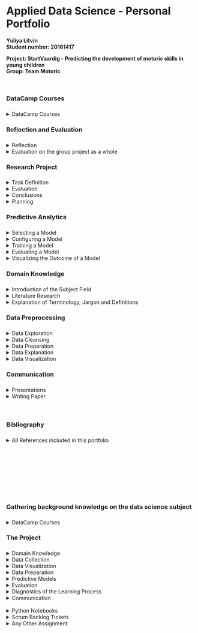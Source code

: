 # Applied Data Science - Personal Portfolio
<div>
<b>Yuliya Litvin 
<br>Student number: 20161417
<br>
<p>Project: StartVaardig - Predicting the development of motoric skills in young children
<br>Group: Team Motoric</b></p>
<br>
</div>
<!-- **************************************************** -->
<!-- CORRECT STRUCTURE -->
<!-- **************************************************** -->
<div><h3>DataCamp Courses<h3></div>
<!-- DATACAMP COURSES-->
<details>
  <summary>DataCamp Courses</summary> 
    <p>Throughout September until the middle of October, I have completed 16 DataCamp courses with success, while learning a lot through participating in those online courses. Especially the sessions, in which you could try coding something yourself after learning about a new topic were fun and helpful to understand the subject better.</p>
    <p>Therefore, in the following, screenshots of all required and successfully completed DataCamp courses are displayed:</p>
    <img src="/DataCamp Completed Courses Screenshots/1_DataCamp_IntroductionTo Python.png">
    <img src="/DataCamp Completed Courses Screenshots/2_DataCamp_IntermediatePython.png">
    <img src="/DataCamp Completed Courses Screenshots/3_DataCamp_PythonDataScienceToolbox(Part1).png">
    <img src="/DataCamp Completed Courses Screenshots/4_DataCamp_PythonDataScienceToolbox(Part2).png">
    <img src="/DataCamp Completed Courses Screenshots/5_DataCamp_StatisticalThinkingInPython(Part1).png">
    <img src="/DataCamp Completed Courses Screenshots/6_DataCamp_SupervisedLearningWithScikit-learn.png">
    <img src="/DataCamp Completed Courses Screenshots/7_DataCamp_IntroductionToDataVisualizationWithMatplotlib.png">
    <img src="/DataCamp Completed Courses Screenshots/8_DataCamp_LinearClassifiersinPython.png">
    <img src="/DataCamp Completed Courses Screenshots/9_DataCamp_ModelValidationInPython.png">
    <img src="/DataCamp Completed Courses Screenshots/10_DataCamp_DataManipulationWithPandas.png">
    <img src="/DataCamp Completed Courses Screenshots/11_DataCamp_CleaningDataInPython.png">
    <img src="/DataCamp Completed Courses Screenshots/12_DataCamp_ExploratoryDataAnalysisInPython.png">
    <img src="/DataCamp Completed Courses Screenshots/13_DataCamp_ManipulatingTimeSeriesDataInPython.png">
    <img src="/DataCamp Completed Courses Screenshots/14_MachineLearningForTimeSeriesDataInPython.png">
    <img src="/DataCamp Completed Courses Screenshots/15_TimeSeriesAnalysisInPython.png">
    <img src="/DataCamp Completed Courses Screenshots/16_JoiningDataWithPandas.png">
</details> 
<!-- REFLECTION AND EVALUATION -->
<div><h3>Reflection and Evaluation<h3></div>
<details>
  <summary>Reflection</summary>
    <ul>
      <details>
        <summary>Reflection on own contribution to the project</summary>
          <p>Throughout this semester, I have worked on the project ‘Motoric’ with my group consisting of Lisa, Pascal, Joost and Joep, while facing a lot of challenges, but also achieving accomplishments together. During the entire duration of the project, I have always actively participated and supported my group in any way it was possible for me. Therefore, I have always been present at meetings set with my group, the teachers and all presentations, and was unfortunately not able to attend just a few meetings, for which I always asked for an update, so that I would always be aware of anything that was going on in the project, at all times, and could participate fully. I also asked questions, when certain matters were unclear to me and reached out for help if I needed it, as well as helped and supported my teammates. I also participated in discussions and contributed with my thoughts on the given problems to aid with finding solutions for those problems together, and always took part in project planning, in which tasks were noted and assigned to each project member or smaller teams. The tasks that were assigned to me, I always tried to complete in the best possible way I could to allow our group to move forward in the project, while having intermediate results with which we could work on further.
          The background knowledge, I brought into the project was some experience with programming in different programming languages, but also especially on the web-development side and knowledge and experience on the UI and UX design. Since I had never worked with the programming language Python before this project, I completed all the required DataCamp courses to get some understanding and experience with Python, so I would be able to engage in the project. In the beginning of the project, I occupied myself with researching the project, such as gaining background knowledge on the topic of motor skills in young children, but also finding various already existing projects that somewhat were similar and related to our project. I also looked for existing datasets that might relate to our topic, however have found only one that was suiting the topic in some ways, although I decided not to indulge into that dataset because we soon received our dataset from our project owner from the project Start(V)aardig. Therefore, I then went through the to us given dataset and later also the following ones, gathered some overview over it and contributed especially to its cleaning part, while also removing outliers and handling NaN values and imputing some missing values. Visualizing the data, while for example comparing two datasets or the included features with each other, in order to get a better understanding of it, was also one of the contributions I made to the project. In addition, I researched predictive models and tried to implement some of them on our data to help with the selection of the best model for our project.
          Furthermore, I presented two internal and one external presentation, and helped preparing or prepared the slides for the presentations, which also included for example designing the design and layout, as well as possible content and its placement, for the learning lab, for which I also created together with one teammate a Kahoot quiz that intended to involve the audience in our learning lab directly. 
          Moreover, I participated in writing the paper and composed parts of it, while proofreading the entire paper and giving feedback to my teammates on their parts of the paper.
          And finally, I also created wireframes for a possible user interface that might be implemented for our prediction model tool.
          Resulting, I contributed in every part of the project. In some parts more and better than in others, but I always tried to put effort into all my contributions, and always be present and supportive for my group to help bringing the project forward and creating a nice atmosphere in the group.
          I have learned a lot of new things during this project and had to overcome challenges as the topics were new to me, where I handled some better than others, but all in all managed the difficulties.
          </p>
      </details>
      <details>
        <summary>Reflection on own learning objectives</summary>
          <p>I learned a lot during this semester and while working on this project. First, I learned a new programming language Python, that I had never worked with before that. At the same time, this was my first encounter with data science, for what reason I had never dealt with this subject previously and had never worked on any similar project before. Only parts such as creating visualizations and graphs were familiar to me through previous courses I had taken. Therefore, I had never prepared datasets, nor worked with predictive models until this project. Thus, I gained a lot of new experiences and knowledge from this project. 
          While working with the datasets, I even gained some more knowledge on Microsoft Excel. But far more importantly, I understood how to work with data and different datasets, how to explore, clean and prepare them properly. Working with predictive models, was a new field for me as well, in which I learned how to configure, train and evaluate some of the predictive models that I have tried. Although I have not understood entirely how the each of the individual models or rather the algorithm they use, works, I understood the differences between the different models and which might be more useful in which situation. 
          Additionally, I practiced presenting in front of a larger group of people in person as well as digitally and practiced preparing the presentation and the slides for the presentation according to time limitations that were given for the presentations. 
          Furthermore, I made another new experience with working on a real project that is really needed in the real world and is not kept inside the university. Therefore, I also experienced how to encounter a real project owner, who needs the product of this project for his own ongoing project, and how to pose questions in a precise way, to help with the further conduction of this project.
          Moreover, I once again experienced working in a larger group of people, with whom steady coordination is needed to keep in check who is working on which task and how we can organize ourselves to work together efficiently. From that, working with Scrum was another new experience for me because I had never worked with Scrum before, but learned how it functions during this project. 
          All in all, I did gain many new and different experiences and knowledge throughout this project in different areas, while in some of them I resulted to be better at than others. But I broadened my horizon in terms of programming, data handling, making predictions with models, as well as in the communicational parts of this project. 
          </p>
      </details>
    </ul>
</details> 
<details>
  <summary>Evaluation on the group project as a whole</summary> 
    <p>The group project as a whole had its ups and downs. As I perceived it, it started very enthusiastically, while research has been done and I, like my teammates, got familiar with the project. Unfortunately, I experienced quite a long wait for the first dataset, which meant that our group project could not move further, but the focus was instead shifted on getting familiar with the new programming language and the subject data science in general. After receiving the first part of the dataset, I could finally try some of my newly acquired knowledge on the data, while also get an understanding of the data and prepare it, so that it could have been used in the predictive models.
    However, the main problem in our group project was that we did not receive all the data at once, but rather were sent it in bits, which we had to merge together several times and go through the data preparation process again and again. This was slowing down the continuation of our group project.
    I tried to contribute at each of those reoccurring moments in the best way I could, so that we would acquire new intermediate results with which we could work further. 
    At other times, it was not exactly clear to me and my teammates which next steps we needed to take in order to get closer to the result we wanted to achieve. However, we discussed these problems together and always found a way out of the situation that we were having.
    Besides, sometimes I did not have the impression that I had the complete understanding about who of my teammates was working on which task, for which reason I intervened and called in everybody from my group to a team meeting, where everyone told what they were currently working on, from where we could also recognize problems or the need to exchange the tasks or their priority. 
    All in all, although the group project sometimes did not run smoothly, we most of the times, managed to figure out solutions for are problems and move on further with our group project. Some things did not work out exactly as we planned in the beginning as well. For example, that we had the idea to implement a user interface for our prediction model tool, but unfortunately had to cross it out of our planning, since the given time frame did not allow the fulfillment of that task. 
    Nevertheless, we worked as a team at all times and had a great working atmosphere, which made it fun to work together on the group project.
    </p>
</details> 
<!-- RESEARCH PROJECT -->
<div><h3>Research Project<h3></div>
<details>
  <summary>Task Definition</summary> 
    <p>This project was started by the project Start(V)aardig as a reaction towards the general observation that young children at this day and age suffer more often from poor motor competence development due to the modern way of life in nowadays society. Children starting from a very young age are used to modern technologies which are incorporated in their play devices such as games and other, which leads to the consequences that children that grow up in these modern surroundings are less likely to go outside and play outdoors, as well as indulge into activities such as various sports, but rather stay at home most of the time and mostly sit while using a game device to spend their time. This leads to lack of movement, which increases the chance of that child to develop insufficient motor competence. As a consequence, the child might continue suffering from this underdevelopment up into his adulthood and may never recover, if he did not get proper help to work against the decreasing motor competence to improve his situation.
    Therefore, this project was motivated by the will to interfere in a child’s development process at the right moment, in order to be able to help children before the damage cannot be undone anymore. For that, it is important to detect negative changes in a child’s motor skills development at a very early stage, and in the best-case scenario, before the negative changes had the chance to appear, so that they can be prevented beforehand. However, children that already have decreased motor competence have to be detected just as well, so that they can, too, receive the appropriate treatment they need to try to enhance their motor skills again, or, in the wort-case scenario, if there is no chance of improvement, at least will be supported so that their motor skills won’t decrease further, but stay at the same level. 
    This leads to the problem definition of this project, which is predicting children’s motor competence level to understand which child might or will need help with developing or rather enhancing his motor skills. From that the following research question and the subquestions arose:
    </p>
    <div><h4><i>“How can data science be used to predict whether a child has a chance of developing a lack in motor skills a year later?”</i></h4></div>
    <p>
      <ul>
        <li><p>Which biological and socio-demographic variables have an influence on the motoric skills development of children</p></li>
        <li><p>Which model has the lowest false negative rate?</p></li>
        <li><p>Which characteristics have the children with a lack in motor skills in common?</p></li>
      </ul>
    </p>
    <p>As the <b>main research question</b> states, the main goal of this project is to find a solution to how a chance of lacking motor skills in a child can be predicted in a timely future of a year later from the child’s starting observation age. Moreover, the prediction has to be made with the use of data science, for what it has to be explored how data science can be used in such manner.
    <br><br>
    Since every child has its own biological composition and grows up in different surroundings than another child, these factors might have an effect on the child’s motor competence development. For his reason, the <b>first subquestion</b> was established.
    <br><br>
    The <b>second subquestion</b> refers to the prediction models that are used in data science to predict on data. Thereby, the false negative rate refers to the number of children who are predicted as having a healthy and normal motor competence development, although these children are in fact having problems in that area. This prediction error needs to be very low or in the best-case scenario not present because it is always better to provide a child help even if he does not need it, other than not giving the actually needed help to the child who really is having problems with his development of his motor skills. Because of that, a prediction model has to be found that has the lowest false negative rate.
    <br><br>
    Finally, the <b>third subquestion</b> refers to characteristics that might be common in children that have problems in developing their motor skills. If these specific characteristics can be found, the detection of children in need of help might become faster and more efficient.</p>
</details>
<details>
  <summary>Evaluation</summary> 
    <p>Based on research that has been conducted regarding already existing projects with showing similarities towards this project and general research relating to the data science subject a pattern of proceedings of how such a project needs to be tackled has stood out. 
    Accordingly, the first step is gathering a large amount of data that can be used throughout the project. After gathering the data, it needs to be prepared before the actual use, so that it decreases the chance of falsifying the following predictions. Hence, the data must be explored first to gather an understanding of the given information. Then it needs to be cleaned, where exemplarily missing values have to be deleted, outliers removed and missing data, if needed, imputed and other. When all that is done, a prediction model has to be found that will apply to the subject the best and give most accurate predictions in the end. When the model is selected, it needs to be adjusted to the specific needs and therefore has to be configured and potentially receive hyperparameter tuning. Following the model needs to be trained and evaluated, in terms of its accuracy. This step has to be improved until the predictions are as accurate as possible.
    Correspondingly, these steps functioned as an outlook towards the question of in what direction our group needs to work to, in order to hopefully accomplishing the wanted results.
    </p>
</details>
<details>
  <summary>Conclusions</summary> 
    <p>Hallo</p>
</details>
<details>
  <summary>Planning</summary> 
    <p>The project planning was done with Scrum while using the Planner app that is provided by the university. Inside the planner we created a new board for this project that includes the buckets ‘Backlog’, ‘Todo’, ‘Doing’, ‘Check’ and ‘Done’. 
    All tasks were at first defined in the ‘Backlog’, after which they were assigned to individual or several team members and moved to ‘Todo’. As soon as one of the tasks that were in the ‘Todo’ bucket was tackled, it was removed from ‘Todo’ and placed in ‘Doing’ until the task was done. If the task was finished, but the persons, who worked on it, wanted to go through it again to check if everything was completed according to the task’s requirements, the task was moved to the bucket ‘Check’. Finally, when the task is completely finished and can be marked as done, it is moved to the ‘Done’-bucket. 
    All tasks that I have worked on either on my own or together with some of my teammates are listed in the Planner. 
    Moreover, we decided on incorporating weekly sprints that started at the beginning of each week. This way we could start with the new sprint refreshed and focused after the weekend and could define new tasks, discuss issues that might have occurred and planned further proceedings in the project.
    Additionally, we have used GitHub to have automated version control and daily pushes to save everything, that has been worked on. 
    </p>
    <a href="https://tasks.office.com/DeHaagseHogeschool.onmicrosoft.com/Home/PlanViews/9Jb-xUUDp0Gu_F2YlVNn2ZYAAPLf?Type=PlanLink&Channel=Link&CreatedTime=637773627148720000">Link to Planner - Team Motoric</a>
    <!-- <a href="https://github.com/joostvanviegen/team-motoric">GitHub Repository - Team Motoric</a> -->
</details>
<!-- PREDICTIVE ANALYTICS -->
<div><h3>Predictive Analytics<h3></div>
<details>
  <summary>Selecting a Model</summary> 
    <p>The choice of selecting the predictive model for this study was made by researching what type of predictive models exist and then the understanding of which type of result this project has to deliver. Therefore, the wanted result was recognized as such, that the model, in general, is supposed to predict whether a child is has insufficient motor skills or whether he does not and is considered having motor skills in a considered healthy and normal state. Hence, the result is mainly differentiated between motor competent and motor incompetent. 
    Since the types of predictive analytics models that are considered as the best in data science are the Classification, Clustering, Forecast, Outliers and Time series model (<a href="https://www.netsuite.com/portal/resource/articles/financial-management/predictive-modeling.shtml">Ali, 2021</a>), the decision fell was made between these five model types. Considering the wanted outcome that the model is supposed to predict, the Classification model appeared to be best-fitted for our study (Minaie, 2021).
    More precisely the Random Forest model was selected, which can be used in both regression and classification problems (<a href="https://www.section.io/engineering-education/introduction-to-random-forest-in-machine-learning/">Mbaabu, 2020</a>). However, the Random Forest model was used as a classification model because the problem statement of this study is a classification problem. 
    Furthermore, the decision of using the Random Forest model was based and inspired by studies that dealt with similar matters. For instance, it was used in the study from <a href="https://content.iospress.com/articles/technology-and-health-care/thc191738">Byeon (2019)</a>, in which a random forest classifier was developed to predict depression in people, who are caregivers that support patients with the Alzheimer’s Disease, and manage these caregivers’ health. Additionally, another study from <a href="https://www.sciencedirect.com/science/article/abs/pii/S0165032720328500?via%3Dihub">Gokten and Uyulan (2021)</a> used the Random Forest classifier as a classification model in order to predict the development of depression and post-traumatic stress disorder in sexually abused children. 
    Nevertheless, it was important to have an assurance that the Random Forest model was the right choice of a classification model, for which reason it was compared to several different models. These models were the K-Nearest Neighbors’ (<a href="https://ieeexplore.ieee.org/document/7898482">Zhang et al., 2018</a>), Gradient Boosting (<a href="https://link.springer.com/article/10.1007%2Fs10994-018-5704-6">Hubáček et al., 2018</a>), Decision Tree (<a href="https://www.degruyter.com/document/doi/10.2478/s11536-011-0142-x/html">Burduk & Wozniak, 2012</a>) and the Bagging classifier (<a href="https://link.springer.com/article/10.1007%2Fs00357-021-09397-2">Plaia et al., 2021</a>).
    </p>
    Ali, R. (2021, April 21). Predictive Modeling: Types, Benefits, and Algorithms. Oracle NetSuite. https://www.netsuite.com/portal/resource/articles/financial-management/predictive-modeling.shtml

    Mbaabu, O. (2020, December 11). Introduction to Random Forest in Machine Learning. (2020). Engineering Education (EngEd) Program | Section. https://www.section.io/engineering-education/introduction-to-random-forest-in-machine-learning/

    Byeon, H. (2019, January 1). Developing a random forest classifier for predicting the depression and managing the health of caregivers supporting patients with Alzheimer’s Disease - IOS Press. IOS Press Content Library. https://content.iospress.com/articles/technology-and-health-care/thc191738

    Gokten, E. S., Uyulan, C. (2021). Prediction of the development of depression and post-traumatic stress disorder in sexually abused children using a random forest classifier. (2021, January 15). ScienceDirect. https://www.sciencedirect.com/science/article/abs/pii/S0165032720328500?via%3Dihub

    Zhang, S., Li, X., Zong, M., Zhu, X., Wang, R. (2018). Efficient kNN Classification With Different Numbers of Nearest Neighbors. (2018, May 1). IEEE Journals & Magazine | IEEE Xplore. https://ieeexplore.ieee.org/document/7898482

    Hubáček, O. (2018, May 3). Learning to predict soccer results from relational data with gradient boosted trees. SpringerLink. https://link.springer.com/article/10.1007/s10994-018-5704-6?error=cookies_not_supported&code=3cb4df41-82e4-4086-bdf5-370a1e4ea501

    Burduk, R., & Wozniak, M. (2012, April 1). Different decision tree induction strategies for a medical decision problem. De Gruyter. https://www.degruyter.com/document/doi/10.2478/s11536-011-0142-x/html

    Plaia, A. (2021, September 3). Comparing Boosting and Bagging for Decision Trees of Rankings. SpringerLink. https://link.springer.com/article/10.1007/s00357-021-09397-2?error=cookies_not_supported&code=3e088a0e-9823-4130-a74b-db2f196b7167
</details> 
<details>
  <summary>Configuring a Model</summary> 
    <p>Hallo</p>
</details> 
<details>
  <summary>Training a Model</summary>
    <p>Hallo</p>
      <ul>
        <li><a href="/Predictive Models/HyperparameterTuning_Test.ipynb">HyperparameterTuning_Test</a></li>
      </ul>
</details>
<details>
  <summary>Evaluating a Model</summary> 
    <p>Hallo</p>
</details>
<details>
  <summary>Visualizing the Outcome of a Model</summary> 
    <p>Hallo</p>
</details>
<!-- DOMAIN KNOWLEDGE -->
<div><h3>Domain Knowledge<h3></div>
<details>
  <summary>Introduction of the Subject Field</summary> 
    <p>The first information given about the project <i>Motoric</i> was the project description. Which stated as follows: <br> <br><i>Within the Start(V)aardig project several information is gathered among more than 1700 young children. Actual motor competence, perceived motor competence, enjoyment, BMI, age, gender and several factors related to the parenting style are gathered at two different moments (T0 and T1). The assignment is to detect which variables predict a (long term) low and concerning level of motor competence in young children. If we are able to detect a certain ‘risk profile’ at an early stage we (BSC, PE teachers) can provide them appropriate interventions.</i><br><br>
    From this description only basic knowledge about the project and it's subject could have been gathered. Therefore, research was done to gain a better understanding of the topic and the given problem that needed to be solved.<br>
    First, it was interesting to know more about the organization <a href="https://www.allesoversport.nl/startvaardig/"><i>Start(V)aardig</i></a> to explore their specification in order to create a connection to why this particular problem statement arised and this project was started. <br>
    Therefore, within <a href="https://www.allesoversport.nl/startvaardig/"><i>Start(V)aardig</i></a>, this project was created in order to try to recognize difficulties in the motor skills development in a young child at a very young stage, so that possible following misdevelopments in the child's motor capabilities can - with a high chance - be prevented or at least better helped with, before it is too late and the child will need a great amount of help to correct and enhance their motor skills or cannot be really helped anymore to improve, but at least can be helped to slow down or stop the process of worsening. <br> 
    To gather more information on the topic of motor skills development in young children, more research has been conducted, resulting in the following findings, that are described and listed under the following point 'Background Research'.</p>
      <ul>
        <details>
          <summary>Background Research</summary>
          <p>During the background research about the topic of the motor skills development in young children, a basic idea the process of that development could be concluded, where the development of the gross motor skills was the main focus.<br>
          Therefore, at the age of two, a child for example be able to pick up objects from a standing position and not lose his balance, kick a ball, walk and run. At the age of three, shortly balancing and hopping on one foot, pedalling a tricycle and walking upstairs with switching feet, should not be a problem. When the child is four years old, it is expected that he can throw a ball overhand while coordinating that movement and in general show an enhanced balance contorl. At the age of five, coordinating the entire body, therefore hopping, jumping and skipping without losing balance, and keeping the balance while standing on one foot with both eyes closed, should not be a difficulty (<a href="https://courses.lumenlearning.com/suny-lifespandevelopment/chapter/motor-skill-development/">Motor Skill Development</a>). As similarly when the child becomes six years old, he should be able to walk on a balance beam, hopping a good distance, run on toes, skip with the use of a skipping rope, throw and catch in a mature way and jump with mature control and skills (<a href="https://childdevelopment.com.au/resources/child-development-charts/gross-motor-developmental-chart/">Gross Motor Development Chart</a>).</p>
            <details>
              <summary>Literature</summary>
                <ul>
                  <li><a href="https://www.lincolnshirecommunityhealthservices.nhs.uk/application/files/2915/2285/5110/1st_Move.pdf">1st Move A gross and fine motor skills resource</a></li>
                  <li><a href="https://courses.lumenlearning.com/suny-lifespandevelopment/chapter/motor-skill-development/">Motor Skill Development</a></li>
                  <li><a href="https://helpmegrowmn.org/HMG/HelpfulRes/Articles/WhatMotorPhysicalDev/index.html">What Is Motor or Physical Development</a></li>
                  <li><a href="https://www.scholastic.com/teachers/articles/teaching-content/ages-stages-how-children-develop-motor-skills/">Ages & Stages: How Children Develop Motor Skills</a></li>
                  <li><a href="https://childdevelopment.com.au/resources/child-development-charts/gross-motor-developmental-chart/">Gross Motor Development Chart</a></li>
                </ul>
            </details><br><br>
        </details>
    </ul>
</details> 
<details>
  <summary>Literature Research</summary> 
    <ul>
      <details>
        <summary>Existing, Similar Projects</summary>
          <p>After gathering more background information on the subject of motor skills development in young children, related works, such as projects, were of interest to find. These, even if not dealing with the exact same problem statement can help getting a broder viewpoint on our own project and give us ideas of where and how to start.<br>
          Therefore, a search for such similar already existing projects was undertaken through which several findings have been made. These findings are listed under the point 'List of papers from existing projects'.<br><br>
          In most of the gathered studies, the children were between three and six years old, while some of the studies dealt with the gross and other with fine motor skills developed, and some with both of them.<br>
          For instance, a demonstration of a similarity to our study could be found in studies such as from <a href="https://www.hindawi.com/journals/bmri/2020/6639341/#methodshttps://www.hindawi.com/journals/bmri/2020/6639341/#methods">Wang et al. (2020)</a> and <a href="https://efsupit.ro/images/stories/3%20September2016/art%20175.pdf">Abdullah et al. (2016)</a>, in which children were tested with the help of different physical exercises in order to estimate their state of motor competence, just as in our study physical exercises were used as a testing method as well. The investigation of many different variables or rather features that characterize the children, their background and other related details, along with the importance of each individual feature, is another similarity between some of the existing studies and our project <a href="https://journals.sagepub.com/doi/abs/10.2307/3345234">(Gilbert, 1980b; de Meester et al., 2020b)</a>. Further, in the study from <a href="https://link.springer.com/article/10.1007/s40279-020-01336-2">Meester et al (2020c)</a>, a differentiation between perceived and actual motor competence was made and explored, which is also the case in our study, since perceived and actual motor competence are kept seperately. Studies like the ones from <a href="https://www.hindawi.com/journals/bmri/2020/6639341/#methodshttps://www.hindawi.com/journals/bmri/2020/6639341/#methods">Wang et al. (2020)</a> and <a href="https://www.ncbi.nlm.nih.gov/pmc/articles/PMC5899107/">Zysset et al. (2018)</a> were of interest as well because they include and/or evaluate parental questionnaires or rather surveys, which are incorporated in our study too.<br>
          Some studies took different and rather technical approaches to conduct their reseach on the motor capabilities of young children. Such studies exemplarily developed and used a smart play device (<a href="https://digitallifecentre.nl/redactie/resources/finalpaperfinal.pdf">Sander et al, unknown</a>), smart toys (<a href="https://pdfs.semanticscholar.org/b862/333190b6a202c1dd8c14ed8821ae3c3fb9a4.pdf">Martin-Ruiz et al., 2015</a>), sensor-augmented toys (<a href="https://www.jmir.org/2021/4/e24237">Brons et al., 2021</a>) and a web-based application (<a href="http://journal.unj.ac.id/unj/index.php/jpud/article/view/10371">Chairilsyah, 2019</a>).<br><br>
          In conclusion, all of these studies give knowledge and an interesting insight into the motor skills development topic, while at the same time also provide a basic understanding in that sphere. This is of great use and help for our rather new study, which tackles to find a solution to a problem that has never been dealt with in any study before. Therefore, it was our challenge to find an answer to how to predict the motor skills development in young children.</p>
            <details>
              <summary>List of papers from existing projects:</summary>
                <ul>
                  <li><a href="https://link.springer.com/article/10.1007/s40279-020-01336-2">Meester, D. A. (2020, September 24). The Relationship Between Actual and Perceived Motor Competence in Children, Adolescents and Young Adults: A Systematic Review and Meta-analysis. SpringerLink.</a></li>
                  <li><a href="https://trialsjournal.biomedcentral.com/articles/10.1186/s13063-017-2143-9#Sec3">Influence of motor skills training on children’s development evaluated in the Motor skills in PreSchool (MiPS) study-DK: study protocol for a randomized controlled trial, nested in a cohort study</a></li>
                  <li><a href="https://journals.sagepub.com/doi/abs/10.2307/3345234">Gilbert, J. (1980). An Assessment of Motor Music Skill Development in Young Children. Journal of Research in Music Education, 28(3), 167–175.</a></li>
                  <li><a href="https://digitallifecentre.nl/redactie/resources/finalpaperfinal.pdf">Jörg Sander, Antoine de Schipper, Annette Brons, Svetlana Mironcika, Huub Toussaint, Ben Schouten, Ben Kröse (unknown). Detecting delays in motor skill development of children through data analysis of a smart play device. Unknown.</a></li>
                  <li><a href="https://www.hindawi.com/journals/bmri/2020/6639341/#methodshttps://www.hindawi.com/journals/bmri/2020/6639341/#methods">Wang, H., Chen, Y., Liu, J., Sun, H., & Gao, W. (2020). A Follow-Up Study of Motor Skill Development and Its Determinants in Preschool Children from Middle-Income Family. BioMed Research International, 2020, 1–13. </a></li>
                  <li><a href="https://www.researchgate.net/publication/328954650_Four_Ways_of_Fine_Motor_Skills_Development_in_Early_Childhood">Four Ways of Fine Motor Skills Development in Early Childhood</a></li>
                  <li><a href="https://www.jmir.org/2021/4/e24237">Annette Brons, Antoine de Schipper, Svetlana Mironcika, Huub Toussaint, Ben Schouten, Sander Bakkes, Ben Kröse (2021, April). Assessing Children’s Fine Motor Skills With Sensor-Augmnted Toys: Machine Learning Approach. JMIR Publications.</a></li>
                  <li><a href="https://efsupit.ro/images/stories/3%20September2016/art%20175.pdf">Borhannudin Abdullah, Wan Azira Abd Aziz, Aminuddin Yusof (2016, October). Level of motor skill development of preschool students. Journal of Physical Education and Sport (JPES).</a></li>
                  <li><a href="https://pdfs.semanticscholar.org/b862/333190b6a202c1dd8c14ed8821ae3c3fb9a4.pdf">Martin-Ruiz, M. L. (2015). Foundations of a Smart Toy Development for the Early Detection of Motoric Impairments at Childhood. International Journal of Pediatric Research, 1(2).</a></li>
                  <li><a href="https://www.ncbi.nlm.nih.gov/pmc/articles/PMC5899107/">Annina E. Zysset, Tanja H. Kakebeeke, Nadine Messerli-Bürgy, Andrea H. Meyer, Kerstin Stülb, Claudia S. Leeger-Aschmann, Einat A. Schmutz, Amar Arhab, Valentina Ferrazzini, Susi Kriemler, Simone Munsch, Jardena J. Puder, Oskar G. Jenni (2018, February. The validity of parental reports on motor skills performance level in preschool children: a comparison with a standardized motor test. NCBI.</a></li>
                  <li><a href="https://www.researchgate.net/publication/304191163_Motor_Skills_Development_in_Infancy_and_Early_Childhood">Motor Skills: Development in Infancy and Early Childhood</a></li>
                  <li><a href="http://journal.unj.ac.id/unj/index.php/jpud/article/view/10371">Chairilsyah, D. (2019). Web-Based Application to Measure Motoric Development of Early Childhood. JPUD - Jurnal Pendidikan Usia Dini, 13(1), 1–14.</a></li>
                </ul>
            </details><br><br>
        </details>
        <details>
          <summary>Existing Datasets</summary>
          <p>Finding an exisiting dataset was not a necessity for this project because two datasets already existed, since the data had been gathered by <a href="https://www.allesoversport.nl/startvaardig/"><i>Start(V)aardig</i></a> and was given us to work with.<br> However, we did not receive those datasets immediately, for which reason I researched for existing similar datasets on <a href="https://www.kaggle.com/"><i>Kaggle</i></a>. During that research, I found one dataset that seemed to examine a similar topic. That particular dataset looks at the growth development from child- to adulthood, while several growth related measurements were taken, as well as information was gathered from the individual child's parents. I found that two of the taken measurements were about motor skills. Therefore, one of the measurements were the gross and the other the fine motor skills. <br>
          However, I decided against indulding deeper into this dataset because we soon received the first part of the first dataset from our project owner.</p>
            <details>
              <summary>Links to Sourcepage, Excel- and CSV-file of the Child Growth dataset:</summary>
                <ul>
                  <li><div><a href="/Existing Datasets/Child Growth.xlsx">Child Growth Excel</a></li>
                  <li><a href="/Existing Datasets/child_growth_dataset.csv">Child Growth CSV</a></li>
                  <li><a href="https://www.kaggle.com/salmanahmad1980/child-growth-measurements">Weblink to the source of the dataset</a></li>
                </ul>
            </details><br><br>
        </details>
        <details>
          <summary>Data Collection</summary>
            <p>Since the data was given to us by StartVaardig through our project owner Pim Koolwijk, we did not have to collect the data ourselves. However, we received the data in bits, time after time, which meant that we had to put together the different data files every time new data arrived.
            <br>
            Unfortunately, the data files cannot be shared because the information contained in those files was trusted to our group by our project owner.</p>
            <p>Because the data that was given to us, had a rather small amount of participants that were in our targeted age group of four to six years old and contained complete information about them, we decided to search for fitting CBS data that might help us to gain a larger amount of data to be able to create rather accurate predictions later on. The CBS data we gathered contained information on core numbers, gender and age, income and the migration background. 
            <br>In the end however, we decided that the data would not be as useful to us in order to make good predictions, and since it did cause great problems while merging the datasets together, we decided to not use the CBS data afterall.</p> 
        </details>
    </ul>
</details> 
<details>
  <summary>Explanation of Terminology, Jargon and Definitions</summary>
  <ul>
    <div><h4>Gross Motor Skills<h4></div>
    <p>These are physical skills that involve the entire body to be able to do tasks such as sit upright, walk, run, jump, as well as catching and throwing, just as kicking a ball, but also swim and ride a bike and others. Therefore these skills require the large muscles of the body that stabilise the core to work correctly, but at the same time need correct coordination between eyes and hand.</p>
    <details>
      <summary>Reference</summary>
      <a href="https://childdevelopment.com.au/areas-of-concern/gross-motor-skills/">Admin, K. S. W. (2019, September 27). Gross Motor Skills | Gross Motor Skills Development | Kid Sense. Kid Sense Child Development. https://childdevelopment.com.au/areas-of-concern/gross-motor-skills/</a>
    </details>
    <br>
    <div><h4>Perceived Motor Competence<h4></div>
    <p>Perceived motor competence is as the term already mentioned, the motor competence one thinks one has from one's own observation of one's body.</p>
    <br>
    <div><h4>Actual Motor Competence</h4></div>
    <p>Actual motor competence, in contrary to the perceived motor competence, is the motor competence that one actually has, which for example can be measure with the help of test that for instance are physical exercises.</p>
  </ul>
</details>
<!-- DATA PREPROCESSING -->
<div><h3>Data Preprocessing<h3></div>
<details>
  <summary>Data Exploration</summary> 
    <p>Hallo</p>
      <ul>
        <li><a href="/Data Preparation/Exploration/Comparing Datasets/Compare_T0_and_T1_AST.ipynb">Compare_T0_and_T1_AST</a></li>
        <li><a href="/Data Preparation/Exploration/Comparing Datasets/Compare_T0_and_T1_AST2.ipynb">Compare_T0_and_T1_AST2</a></li>
        <li><a href="/Data Preparation/Exploration/Comparing Datasets/Compare_T0_and_T1_BMI.ipynb">Compare_T0_and_T1_BMI</a></li>
        <li><a href="/Data Preparation/Exploration/Comparing Datasets/Compare_T0_and_T1_Height.ipynb">Compare_T0_and_T1_Height</a></li>
        <li><a href="/Data Preparation/Exploration/Comparing Datasets/Compare_T0_and_T1_MQ.ipynb">Compare_T0_and_T1_MQ</a></li>
        <li><a href="/Data Preparation/Exploration/Comparing Datasets/Compare_T0_and_T1_SportsEnjoyment.ipynb">Compare_T0_and_T1_SportsEnjoyment</a></li>
        <li><a href="/Data Preparation/Exploration/Comparing Datasets/Compare_T0_and_T1_Weight.ipynb">Compare_T0_and_T1_Weight</a></li>
        <li><a href="/Data Preparation/Exploration/Compare_T0_and_T1_Weight.ipynb">Visualizations.ipynb</a></li>
      </ul>
</details> 
<details>
  <summary>Data Cleansing</summary> 
    <p>Hallo</p>
      <ul>
        <li><a href="/Data Preparation/Cleaning/cleaning_data_1st_round.ipynb">cleaning_data_1st_round</a></li>
        <li><a href="/Data Preparation/Cleaning/cleaning_data_2nd_round.ipynb">cleaning_data_2nd_round</a></li>
        <li><a href="/Data Preparation/Cleaning/Compare_T0_and_T1_BMI.ipynb">cleaning_data_3rd_round.ipynb</a></li>
        <li><a href="/Data Preparation/Cleaning/Compare_T0_and_T1_Height.ipynb">cleaning_data_4th_round.ipynb</a></li>
        <li><a href="/Data Preparation/Cleaning/Compare_T0_and_T1_MQ.ipynb">cleaning_data_5th_round.ipynb</a></li>
        <li><a href="/Data Preparation/Cleaning/Compare_T0_and_T1_SportsEnjoyment.ipynb">cleaning_pipeline_Lisa_and_Yuliya.ipynb</a></li>
      </ul>
</details> 
<details>
  <summary>Data Preparation</summary>
    <p>Hallo</p>
      <ul>
        <li><a href="/Data Preparation/Cleaning/cleaning_data_1st_round.ipynb">cleaning_data_1st_round</a></li>
        <li><a href="/Data Preparation/Cleaning/cleaning_data_2nd_round.ipynb">cleaning_data_2nd_round</a></li>
        <li><a href="/Data Preparation/Cleaning/Compare_T0_and_T1_BMI.ipynb">cleaning_data_3rd_round.ipynb</a></li>
        <li><a href="/Data Preparation/Cleaning/Compare_T0_and_T1_Height.ipynb">cleaning_data_4th_round.ipynb</a></li>
        <li><a href="/Data Preparation/Cleaning/Compare_T0_and_T1_MQ.ipynb">cleaning_data_5th_round.ipynb</a></li>
        <li><a href="/Data Preparation/Cleaning/Compare_T0_and_T1_SportsEnjoyment.ipynb">cleaning_pipeline_Lisa_and_Yuliya.ipynb</a></li>
      </ul>
</details>
<details>
  <summary>Data Explanation</summary>
    <p>Hallo</p>
</details>
<details>
  <summary>Data Visualization</summary>
    <p>Hier ist die Info</p>
    <a href="/Visualizations/Visualizations.ipynb">Visualizations</a>
</details>
<!-- COMMUNICATION -->
<div><h3>Communication<h3></div>
<details>
  <summary>Presentations</summary> 
    <p>In the communication part of this project, I have held two internal and one external presentation, prepared and/or helped prepare the slides for the presentations, created the design and layout of the slides and Kahoot quiz for the learning lab. I also worked on the research paper and wrote parts of it, as well as proofread and gave feedback to the parts my teammates composed. Also, I was always physically present during all presentations to support my teammate(s), who was or were giving the presentation and to react towards questions or feedback from the audience, even if I was not the one giving the presentation.<br>
    Folliwing, my contributions to this part wil be described more precisely:</p>
    <ul>
      <details>
        <summary>Internal Presentations</summary>
          <a href="/Presentations/Internal Presentations/InternalPresentation_1_TeamMotoric.pdf">Internal Presentation 1</a>
          <p>While my teammates and I created the slides together, I held the first internal presenation on my own.<br>
          When creating the slides, we sat together as a group and discussed the design, layout and content for each of the created slides.</p>
          <br>
          <a href="/Presentations/Internal Presentations/InternalPresentation_4_TeamMotoric.pdf">Internal Presentation 4</a>
          <p>For the fourth internal presentation I helped with preparing the slides, while especially focussing on the content, but also design and layout. This has been done together with some of my teammates, who I discussed these matters with.</p>
          <br>
          <a href="/Presentations/Internal Presentations/InternalPresentation_6_TeamMotoric.pdf">Internal Presentation 6</a>
          <p>I also helped preparing the sixth internal presentation, in which I again focused especially focused on the content, but also checked for errors in the design and layout. And as it has been done in the previous presentations, some of my teammates and I talked about every of these topics together and decided on the results together.</p>
          <br>
          <a href="/Presentations/Internal Presentations/InternalPresentation_7_TeamMotoric.pdf">Internal Presentation 7</a>
          <p>The seventh internal presentation I was unfortunately not able to help to prepare the slides, but instead I presented it on my own.</p>
          <br>
          <a href="/Presentations/Internal Presentations/InternalPresentation_8_TeamMotoric.pdf">Internal Presentation 8</a>
          <p>For the eighth and final internal presentation, I prepared the slides on my own, however slight changes might have been undertaken by the teammate that held this presentation.</p>
          <br>
      </details>
      <details>
        <summary>External Presentations</summary>
          <a href="/Presentations/External Presentations/ExternalPresentation_2_TeamMotoric.pdf">External Presentation 2</a>
          <p>The sencond external presentation was prepared by my teammates, however Pascal and I presented it. I held the presentation from the beginning until the slide number six.</p>
          <br>
          <a href="/Presentations/External Presentations/ExternalPresentation_3_TeamMotoric.pdf">External Presentation 3</a>
          <p>Using the design and layout from the slides I designed for the learning lab, Lisa and I created the slides for the third external presentation together. For that, we went through every slide together and discuss it's contents as well as design and layout. This presentation also included the <a href="/User Interface Wireframes/UserInterface_Wireframes_Idea.pdf">prototype of wireframes for a possible user interface</a> for our prediction model tool, which I created.</p>
          <br>
      </details>
      <details>
        <summary>Learning Lab</summary>
          <a href="/Presentations/Learning Lab/LearningLab_DesignAndLayout_TeamMotoric.pdf">Learning Lab Design & Layout</a>
          <p>Although I did not present the learning lab, I contributed to it by preparing the slides for it, which means I created the complete design and layout, as well as gave some input on possible content ideas and placements.</p>
          <br>
          <div><h4>Kahoot Quiz<h4></div>
          <p>Additionally, Lisa and I prepared the <a href="https://kahoot.com/">Kahoot</a> Quiz for the learning lab in order to involve the audience directly in our presentation. Further we intended the quiz to be simple, though slightly tricky, but at the same time fun. <br> Following are screenshots of the Kahoot Quiz:</p>
          <img src="/Presentations/Learning Lab/Kahoot Quiz/1_question.png">
          <img src="/Presentations/Learning Lab/Kahoot Quiz/2_question.png">
          <img src="/Presentations/Learning Lab/Kahoot Quiz/3_question.png">
          <img src="/Presentations/Learning Lab/Kahoot Quiz/4_question.png">
          <img src="/Presentations/Learning Lab/Kahoot Quiz/5_question.png">
          <img src="/Presentations/Learning Lab/Kahoot Quiz/6_question.png">
          <img src="/Presentations/Learning Lab/Kahoot Quiz/7_question.png">
          <img src="/Presentations/Learning Lab/Kahoot Quiz/8_question.png">
      </details>
    </ul>
</details> 
<details>
    <summary>Writing Paper</summary> 
    <p>Together with Lisa and Joep, I participated in writing the research paper. I especially focused on writing the part of “Related work”, composed the introduction and “Materials” as a team effort together with Lisa.
    <br>The main research question was formulated as a group, where every member of our group participated in that discussion and we established it together. The three subquestions were then discussed, composed and added by Lisa, Joep and me, whereas Pascal, Mustafa and Joost gave us feedback about them. 
    <br>I also, next to Lisa and Joep, added a lot of the sources that are listed in “References”.  
    </p>
    <!-- Link to the paper -->
</details>
<br>
<br>
<!-- Bibliography -->
<div><h3>Bibliography<h3></div>
<details>
    <summary>All References included in this portfolio</summary> 
    <ul>
      <li><a href="https://tasks.office.com/DeHaagseHogeschool.onmicrosoft.com/Home/PlanViews/9Jb-xUUDp0Gu_F2YlVNn2ZYAAPLf?Type=PlanLink&Channel=Link&CreatedTime=637773627148720000">Scrum - Team Motoric</a></li>
      <li><a href="https://www.allesoversport.nl/startvaardig/"><i>Start(V)aardig</i></a></li>
      <li><a href="https://www.lincolnshirecommunityhealthservices.nhs.uk/application/files/2915/2285/5110/1st_Move.pdf">1st Move A gross and fine motor skills resource</a></li>
      <li><a href="https://courses.lumenlearning.com/suny-lifespandevelopment/chapter/motor-skill-development/">Motor Skill Development</a></li>
      <li><a href="https://helpmegrowmn.org/HMG/HelpfulRes/Articles/WhatMotorPhysicalDev/index.html">What Is Motor or Physical Development</a></li>
      <li><a href="https://www.scholastic.com/teachers/articles/teaching-content/ages-stages-how-children-develop-motor-skills/">Ages & Stages: How Children Develop Motor Skills</a></li>
      <li><a href="https://childdevelopment.com.au/resources/child-development-charts/gross-motor-developmental-chart/">Gross Motor Development Chart</a></li>
      <li><a href="https://link.springer.com/article/10.1007/s40279-020-01336-2">Meester, D. A. (2020, September 24). The Relationship Between Actual and Perceived Motor Competence in Children, Adolescents and Young Adults: A Systematic Review and Meta-analysis. SpringerLink.</a></li>
      <li><a href="https://trialsjournal.biomedcentral.com/articles/10.1186/s13063-017-2143-9#Sec3">Influence of motor skills training on children’s development evaluated in the Motor skills in PreSchool (MiPS) study-DK: study protocol for a randomized controlled trial, nested in a cohort study</a></li>
      <li><a href="https://journals.sagepub.com/doi/abs/10.2307/3345234">Gilbert, J. (1980). An Assessment of Motor Music Skill Development in Young Children. Journal of Research in Music Education, 28(3), 167–175.</a></li>
      <li><a href="https://digitallifecentre.nl/redactie/resources/finalpaperfinal.pdf">Jörg Sander, Antoine de Schipper, Annette Brons, Svetlana Mironcika, Huub Toussaint, Ben Schouten, Ben Kröse (unknown). Detecting delays in motor skill development of children through data analysis of a smart play device. Unknown.</a></li>
      <li><a href="https://www.hindawi.com/journals/bmri/2020/6639341/#methodshttps://www.hindawi.com/journals/bmri/2020/6639341/#methods">Wang, H., Chen, Y., Liu, J., Sun, H., & Gao, W. (2020). A Follow-Up Study of Motor Skill Development and Its Determinants in Preschool Children from Middle-Income Family. BioMed Research International, 2020, 1–13. </a></li>
      <li><a href="https://www.researchgate.net/publication/328954650_Four_Ways_of_Fine_Motor_Skills_Development_in_Early_Childhood">Four Ways of Fine Motor Skills Development in Early Childhood</a></li>
      <li><a href="https://www.jmir.org/2021/4/e24237">Annette Brons, Antoine de Schipper, Svetlana Mironcika, Huub Toussaint, Ben Schouten, Sander Bakkes, Ben Kröse (2021, April). Assessing Children’s Fine Motor Skills With Sensor-Augmnted Toys: Machine Learning Approach. JMIR Publications.</a></li>
      <li><a href="https://efsupit.ro/images/stories/3%20September2016/art%20175.pdf">Borhannudin Abdullah, Wan Azira Abd Aziz, Aminuddin Yusof (2016, October). Level of motor skill development of preschool students. Journal of Physical Education and Sport (JPES).</a></li>
      <li><a href="https://pdfs.semanticscholar.org/b862/333190b6a202c1dd8c14ed8821ae3c3fb9a4.pdf">Martin-Ruiz, M. L. (2015). Foundations of a Smart Toy Development for the Early Detection of Motoric Impairments at Childhood. International Journal of Pediatric Research, 1(2).</a></li>
      <li><a href="https://www.ncbi.nlm.nih.gov/pmc/articles/PMC5899107/">Annina E. Zysset, Tanja H. Kakebeeke, Nadine Messerli-Bürgy, Andrea H. Meyer, Kerstin Stülb, Claudia S. Leeger-Aschmann, Einat A. Schmutz, Amar Arhab, Valentina Ferrazzini, Susi Kriemler, Simone Munsch, Jardena J. Puder, Oskar G. Jenni (2018, February. The validity of parental reports on motor skills performance level in preschool children: a comparison with a standardized motor test. NCBI.</a></li>
      <li><a href="https://www.researchgate.net/publication/304191163_Motor_Skills_Development_in_Infancy_and_Early_Childhood">Motor Skills: Development in Infancy and Early Childhood</a></li>
      <li><a href="http://journal.unj.ac.id/unj/index.php/jpud/article/view/10371">Chairilsyah, D. (2019). Web-Based Application to Measure Motoric Development of Early Childhood. JPUD - Jurnal Pendidikan Usia Dini, 13(1), 1–14.</a></li>
      <li><a href="https://www.kaggle.com/salmanahmad1980/child-growth-measurements">Weblink to the source of the dataset</a></li>
      <li><a href="https://childdevelopment.com.au/areas-of-concern/gross-motor-skills/">Admin, K. S. W. (2019, September 27). Gross Motor Skills | Gross Motor Skills Development | Kid Sense. Kid Sense Child Development. https://childdevelopment.com.au/areas-of-concern/gross-motor-skills/</a></li>
      <li><a href="https://kahoot.com/">Kahoot</a></li>
    </ul>
</details> 
<br>
<br>
<br>
<br>
<br>
<br>
<br>
<br>
<!-- **************************************************** -->
<!-- **************************************************** -->
<!-- **************************************************** -->
<!-- **************************************************** -->
<!-- FIRST SECTION -->
<!-- **************************************************** -->
<div><h3>Gathering background knowledge on the data science subject<h3></div>
<!-- DATACAMP COURSES-->
<details>
    <summary>DataCamp Courses</summary> 
    <p>Throughout September until the middle of October, I have completed 16 DataCamp courses with success, while learning a lot through participating in those online courses. Especially the sessions, in which you could try coding something yourself after learning about a new topic were fun and helpful to understand the subject better.</p>
    <p>Therefore, in the following, screenshots of all required and successfully completed DataCamp courses are displayed:</p>
    <img src="/DataCamp Completed Courses Screenshots/1_DataCamp_IntroductionTo Python.png">
    <img src="/DataCamp Completed Courses Screenshots/2_DataCamp_IntermediatePython.png">
    <img src="/DataCamp Completed Courses Screenshots/3_DataCamp_PythonDataScienceToolbox(Part1).png">
    <img src="/DataCamp Completed Courses Screenshots/4_DataCamp_PythonDataScienceToolbox(Part2).png">
    <img src="/DataCamp Completed Courses Screenshots/5_DataCamp_StatisticalThinkingInPython(Part1).png">
    <img src="/DataCamp Completed Courses Screenshots/6_DataCamp_SupervisedLearningWithScikit-learn.png">
    <img src="/DataCamp Completed Courses Screenshots/7_DataCamp_IntroductionToDataVisualizationWithMatplotlib.png">
    <img src="/DataCamp Completed Courses Screenshots/8_DataCamp_LinearClassifiersinPython.png">
    <img src="/DataCamp Completed Courses Screenshots/9_DataCamp_ModelValidationInPython.png">
    <img src="/DataCamp Completed Courses Screenshots/10_DataCamp_DataManipulationWithPandas.png">
    <img src="/DataCamp Completed Courses Screenshots/11_DataCamp_CleaningDataInPython.png">
    <img src="/DataCamp Completed Courses Screenshots/12_DataCamp_ExploratoryDataAnalysisInPython.png">
    <img src="/DataCamp Completed Courses Screenshots/13_DataCamp_ManipulatingTimeSeriesDataInPython.png">
    <img src="/DataCamp Completed Courses Screenshots/14_MachineLearningForTimeSeriesDataInPython.png">
    <img src="/DataCamp Completed Courses Screenshots/15_TimeSeriesAnalysisInPython.png">
    <img src="/DataCamp Completed Courses Screenshots/16_JoiningDataWithPandas.png">
</details> 
<div><h3>The Project<h3></div>
<!-- DOMAIN KNOWLEDGE -->
<details>
  <summary>Domain Knowledge</summary>
  <p>The first information given about the project <i>Motoric</i> was the project description. Which stated as follows: <br> <br><i>Within the Start(V)aardig project several information is gathered among more than 1700 young children. Actual motor competence, perceived motor competence, enjoyment, BMI, age, gender and several factors related to the parenting style are gathered at two different moments (T0 and T1). The assignment is to detect which variables predict a (long term) low and concerning level of motor competence in young children. If we are able to detect a certain ‘risk profile’ at an early stage we (BSC, PE teachers) can provide them appropriate interventions.</i><br><br>
  From this description only basic knowledge about the project and it's subject could have been gathered. Therefore, research was done to gain a better understanding of the topic and the given problem that needed to be solved.<br>
  First, it was interesting to know more about the organization <a href="https://www.allesoversport.nl/startvaardig/"><i>Start(V)aardig</i></a> to explore their specification in order to create a connection to why this particular problem statement arised and this project was started. <br>
  Therefore, within <a href="https://www.allesoversport.nl/startvaardig/"><i>Start(V)aardig</i></a>, this project was created in order to try to recognize difficulties in the motor skills development in a young child at a very young stage, so that possible following misdevelopments in the child's motor capabilities can - with a high chance - be prevented or at least better helped with, before it is too late and the child will need a great amount of help to correct and enhance their motor skills or cannot be really helped anymore to improve, but at least can be helped to slow down or stop the process of worsening. <br> 
  To gather more information on the topic of motor skills development in young children, more research has been conducted, resulting in the following findings, that are described and listed under the following point 'Background Research'.      
  </p>
    <ul>
    <details>
          <summary>Background Research</summary>
          <p>During the background research about the topic of the motor skills development in young children, a basic idea the process of that development could be concluded, where the development of the gross motor skills was the main focus.<br>
          Therefore, at the age of two, a child for example be able to pick up objects from a standing position and not lose his balance, kick a ball, walk and run. At the age of three, shortly balancing and hopping on one foot, pedalling a tricycle and walking upstairs with switching feet, should not be a problem. When the child is four years old, it is expected that he can throw a ball overhand while coordinating that movement and in general show an enhanced balance contorl. At the age of five, coordinating the entire body, therefore hopping, jumping and skipping without losing balance, and keeping the balance while standing on one foot with both eyes closed, should not be a difficulty (<a href="https://courses.lumenlearning.com/suny-lifespandevelopment/chapter/motor-skill-development/">Motor Skill Development</a>). As similarly when the child becomes six years old, he should be able to walk on a balance beam, hopping a good distance, run on toes, skip with the use of a skipping rope, throw and catch in a mature way and jump with mature control and skills (<a href="https://childdevelopment.com.au/resources/child-development-charts/gross-motor-developmental-chart/">Gross Motor Development Chart</a>).</p>
            <details>
              <summary>Literature</summary>
                <ul>
                  <li><a href="https://www.lincolnshirecommunityhealthservices.nhs.uk/application/files/2915/2285/5110/1st_Move.pdf">1st Move A gross and fine motor skills resource</a></li>
                  <li><a href="https://courses.lumenlearning.com/suny-lifespandevelopment/chapter/motor-skill-development/">Motor Skill Development</a></li>
                  <li><a href="https://helpmegrowmn.org/HMG/HelpfulRes/Articles/WhatMotorPhysicalDev/index.html">What Is Motor or Physical Development</a></li>
                  <li><a href="https://www.scholastic.com/teachers/articles/teaching-content/ages-stages-how-children-develop-motor-skills/">Ages & Stages: How Children Develop Motor Skills</a></li>
                  <li><a href="https://childdevelopment.com.au/resources/child-development-charts/gross-motor-developmental-chart/">Gross Motor Development Chart</a></li>
                </ul>
            </details><br><br>
        </details>
        <details>
          <summary>Existing, Similar Projects</summary>
          <p>After gathering more background information on the subject of motor skills development in young children, related works, such as projects, were of interest to find. These, even if not dealing with the exact same problem statement can help getting a broder viewpoint on our own project and give us ideas of where and how to start.<br>
          Therefore, a search for such similar already existing projects was undertaken through which several findings have been made. These findings are listed under the point 'List of papers from existing projects'.<br><br>
          In most of the gathered studies, the children were between three and six years old, while some of the studies dealt with the gross and other with fine motor skills developed, and some with both of them.<br>
          For instance, a demonstration of a similarity to our study could be found in studies such as from <a href="https://www.hindawi.com/journals/bmri/2020/6639341/#methodshttps://www.hindawi.com/journals/bmri/2020/6639341/#methods">Wang et al. (2020)</a> and <a href="https://efsupit.ro/images/stories/3%20September2016/art%20175.pdf">Abdullah et al. (2016)</a>, in which children were tested with the help of different physical exercises in order to estimate their state of motor competence, just as in our study physical exercises were used as a testing method as well. The investigation of many different variables or rather features that characterize the children, their background and other related details, along with the importance of each individual feature, is another similarity between some of the existing studies and our project <a href="https://journals.sagepub.com/doi/abs/10.2307/3345234">(Gilbert, 1980b; de Meester et al., 2020b)</a>. Further, in the study from <a href="https://link.springer.com/article/10.1007/s40279-020-01336-2">Meester et al (2020c)</a>, a differentiation between perceived and actual motor competence was made and explored, which is also the case in our study, since perceived and actual motor competence are kept seperately. Studies like the ones from <a href="https://www.hindawi.com/journals/bmri/2020/6639341/#methodshttps://www.hindawi.com/journals/bmri/2020/6639341/#methods">Wang et al. (2020)</a> and <a href="https://www.ncbi.nlm.nih.gov/pmc/articles/PMC5899107/">Zysset et al. (2018)</a> were of interest as well because they include and/or evaluate parental questionnaires or rather surveys, which are incorporated in our study too.<br>
          Some studies took different and rather technical approaches to conduct their reseach on the motor capabilities of young children. Such studies exemplarily developed and used a smart play device (<a href="https://digitallifecentre.nl/redactie/resources/finalpaperfinal.pdf">Sander et al, unknown</a>), smart toys (<a href="https://pdfs.semanticscholar.org/b862/333190b6a202c1dd8c14ed8821ae3c3fb9a4.pdf">Martin-Ruiz et al., 2015</a>), sensor-augmented toys (<a href="https://www.jmir.org/2021/4/e24237">Brons et al., 2021</a>) and a web-based application (<a href="http://journal.unj.ac.id/unj/index.php/jpud/article/view/10371">Chairilsyah, 2019</a>).<br><br>
          In conclusion, all of these studies give knowledge and an interesting insight into the motor skills development topic, while at the same time also provide a basic understanding in that sphere. This is of great use and help for our rather new study, which tackles to find a solution to a problem that has never been dealt with in any study before. Therefore, it was our challenge to find an answer to how to predict the motor skills development in young children.</p>
            <details>
              <summary>List of papers from existing projects:</summary>
                <ul>
                  <li><a href="https://link.springer.com/article/10.1007/s40279-020-01336-2">Meester, D. A. (2020, September 24). The Relationship Between Actual and Perceived Motor Competence in Children, Adolescents and Young Adults: A Systematic Review and Meta-analysis. SpringerLink.</a></li>
                  <li><a href="https://trialsjournal.biomedcentral.com/articles/10.1186/s13063-017-2143-9#Sec3">Influence of motor skills training on children’s development evaluated in the Motor skills in PreSchool (MiPS) study-DK: study protocol for a randomized controlled trial, nested in a cohort study</a></li>
                  <li><a href="https://journals.sagepub.com/doi/abs/10.2307/3345234">Gilbert, J. (1980). An Assessment of Motor Music Skill Development in Young Children. Journal of Research in Music Education, 28(3), 167–175.</a></li>
                  <li><a href="https://digitallifecentre.nl/redactie/resources/finalpaperfinal.pdf">Jörg Sander, Antoine de Schipper, Annette Brons, Svetlana Mironcika, Huub Toussaint, Ben Schouten, Ben Kröse (unknown). Detecting delays in motor skill development of children through data analysis of a smart play device. Unknown.</a></li>
                  <li><a href="https://www.hindawi.com/journals/bmri/2020/6639341/#methodshttps://www.hindawi.com/journals/bmri/2020/6639341/#methods">Wang, H., Chen, Y., Liu, J., Sun, H., & Gao, W. (2020). A Follow-Up Study of Motor Skill Development and Its Determinants in Preschool Children from Middle-Income Family. BioMed Research International, 2020, 1–13. </a></li>
                  <li><a href="https://www.researchgate.net/publication/328954650_Four_Ways_of_Fine_Motor_Skills_Development_in_Early_Childhood">Four Ways of Fine Motor Skills Development in Early Childhood</a></li>
                  <li><a href="https://www.jmir.org/2021/4/e24237">Annette Brons, Antoine de Schipper, Svetlana Mironcika, Huub Toussaint, Ben Schouten, Sander Bakkes, Ben Kröse (2021, April). Assessing Children’s Fine Motor Skills With Sensor-Augmnted Toys: Machine Learning Approach. JMIR Publications.</a></li>
                  <li><a href="https://efsupit.ro/images/stories/3%20September2016/art%20175.pdf">Borhannudin Abdullah, Wan Azira Abd Aziz, Aminuddin Yusof (2016, October). Level of motor skill development of preschool students. Journal of Physical Education and Sport (JPES).</a></li>
                  <li><a href="https://pdfs.semanticscholar.org/b862/333190b6a202c1dd8c14ed8821ae3c3fb9a4.pdf">Martin-Ruiz, M. L. (2015). Foundations of a Smart Toy Development for the Early Detection of Motoric Impairments at Childhood. International Journal of Pediatric Research, 1(2).</a></li>
                  <li><a href="https://www.ncbi.nlm.nih.gov/pmc/articles/PMC5899107/">Annina E. Zysset, Tanja H. Kakebeeke, Nadine Messerli-Bürgy, Andrea H. Meyer, Kerstin Stülb, Claudia S. Leeger-Aschmann, Einat A. Schmutz, Amar Arhab, Valentina Ferrazzini, Susi Kriemler, Simone Munsch, Jardena J. Puder, Oskar G. Jenni (2018, February. The validity of parental reports on motor skills performance level in preschool children: a comparison with a standardized motor test. NCBI.</a></li>
                  <li><a href="https://www.researchgate.net/publication/304191163_Motor_Skills_Development_in_Infancy_and_Early_Childhood">Motor Skills: Development in Infancy and Early Childhood</a></li>
                  <li><a href="http://journal.unj.ac.id/unj/index.php/jpud/article/view/10371">Chairilsyah, D. (2019). Web-Based Application to Measure Motoric Development of Early Childhood. JPUD - Jurnal Pendidikan Usia Dini, 13(1), 1–14.</a></li>
                </ul>
            </details><br><br>
        </details>
        <details>
          <summary>Existing Datasets</summary>
          <p>Finding an exisiting dataset was not a necessity for this project because two datasets already existed, since the data had been gathered by <a href="https://www.allesoversport.nl/startvaardig/"><i>Start(V)aardig</i></a> and was given us to work with.<br> However, we did not receive those datasets immediately, for which reason I researched for existing similar datasets on <a href="https://www.kaggle.com/"><i>Kaggle</i></a>. During that research, I found one dataset that seemed to examine a similar topic. That particular dataset looks at the growth development from child- to adulthood, while several growth related measurements were taken, as well as information was gathered from the individual child's parents. I found that two of the taken measurements were about motor skills. Therefore, one of the measurements were the gross and the other the fine motor skills. <br>
          However, I decided against indulding deeper into this dataset because we soon received the first part of the first dataset from our project owner.</p>
            <details>
              <summary>Links to the Excel- and CSV-file of the Child Growth dataset:</summary>
                <ul>
                  <li><a href="/Existing Datasets/Child Growth.xlsx">Child Growth Excel</a></li>
                  <li><a href="/Existing Datasets/child_growth_dataset.csv">Child Growth CSV</a></li>
                  <!-- https://www.kaggle.com/salmanahmad1980/child-growth-measurements -->
                </ul>
            </details>
        </details>
      </li>
    </ul>
</details>
<!-- DATA COLLECTION -->
<details>
  <summary>Data Collection</summary>
    <p>Since the data was given to us by StartVaardig through our project owner Pim Koolwijk, we did not have to collect the data ourselves. However, we received the data in bits, time after time, which meant that we had to put together the different data files every time new data arrived.
    <br>
    Unfortunately, the data files cannot be shared because the information contained in those files was trusted to our group by our project owner.</p>
    <p>Because the data that was given to us, had a rather small amount of participants that were in our targeted age group of four to six years old and contained complete information about them, we decided to search for fitting CBS data that might help us to gain a larger amount of data to be able to create rather accurate predictions later on. The CBS data we gathered contained information on core numbers, gender and age, income and the migration background. 
    <br>In the end however, we decided that the data would not be as useful to us in order to make good predictions, and since it did cause great problems while merging the datasets together, we decided to not use the CBS data afterall.</p> 
</details>
<!-- DATA VISUALIZATION -->
<details>
  <summary>Data Visualization</summary>
    <p>Hier ist die Info</p>
    <a href="/Visualizations/Visualizations.ipynb">Visualizations</a>
</details>
<!-- DATA PREPARATION -->
<details>
  <summary>Data Preparation</summary>
    <p>Hier ist die Info</p>
</details>  
<!-- PREDICTIVE MODELS -->
<details>
  <summary>Predictive Models</summary>
    <p></p>
    <ul>
      <details>
        <summary>KNeighborsClassifier (KNN)</summary>
        <p>Ist im Yuliya.ipynb unter den Visualizations</p>
        <a href="/Predictive Models/KNN/KNN_withoutValidationSet.ipynb">KNN without validation set</a>
        <br>
        <a href="/Predictive Models/KNN/KNN_withValidationSet.ipynb">KNN with validation set</a>
      </details>
      <details>
        <summary>RandomForest</summary>
        <p>some text</p>
        <a href="/Predictive Models/RandomForest/RandomForest.ipynb">RandomForest</a>
      </details>
      <details>
        <summary>KMeans</summary>
        <p>some text</p>
        <a href="/Predictive Models/KMeans/KMeans.ipynb">KMeans</a>
      </details>
      <details>
        <summary>Hyperparameter Tuning</summary>
        <p>some text</p>
        <a href="/Predictive Models/HyperparameterTuning_Test.ipynb">Hyperparamter Tuning on RandomForest model</a>
      </details>
    </ul>
</details> 
<!-- EVALUATION -->
<details>
  <summary>Evaluation</summary>
    <p>Hier ist die Info</p>
</details> 
<!-- DIAGNOSTICS OF THE LEARNING PROCESS -->
<details>
  <summary>Diagnostics of the Learning Process</summary>
    <p>Hier ist die Info</p>
</details> 
<!-- COMMUNICATION -->
<details>
  <summary>Communication</summary>
    <p>In the communication part of this project, I have held two internal and one external presentation, prepared and/or helped prepare the slides for the presentations, created the design and layout of the slides and Kahoot quiz for the learning lab. I also worked on the research paper and wrote parts of it, as well as proofread and gave feedback to the parts my teammates composed. Also, I was always physically present during all presentations to support my teammate(s), who was or were giving the presentation and to react towards questions or feedback from the audience, even if I was not the one giving the presentation.<br>
    Folliwing, my contributions to this part wil be described more precisely:</p>
    <ul>
      <details>
        <summary>Internal Presentations</summary>
          <a href="/Presentations/Internal Presentations/InternalPresentation_1_TeamMotoric.pdf">Internal Presentation 1</a>
          <p>While my teammates and I created the slides together, I held the first internal presenation on my own.<br>
          When creating the slides, we sat together as a group and discussed the design, layout and content for each of the created slides.</p>
          <br>
          <a href="/Presentations/Internal Presentations/InternalPresentation_4_TeamMotoric.pdf">Internal Presentation 4</a>
          <p>For the fourth internal presentation I helped with preparing the slides, while especially focussing on the content, but also design and layout. This has been done together with some of my teammates, who I discussed these matters with.</p>
          <br>
          <a href="/Presentations/Internal Presentations/InternalPresentation_6_TeamMotoric.pdf">Internal Presentation 6</a>
          <p>I also helped preparing the sixth internal presentation, in which I again focused especially focused on the content, but also checked for errors in the design and layout. And as it has been done in the previous presentations, some of my teammates and I talked about every of these topics together and decided on the results together.</p>
          <br>
          <a href="/Presentations/Internal Presentations/InternalPresentation_7_TeamMotoric.pdf">Internal Presentation 7</a>
          <p>The seventh internal presentation I was unfortunately not able to help to prepare the slides, but instead I presented it on my own.</p>
          <br>
          <a href="/Presentations/Internal Presentations/InternalPresentation_8_TeamMotoric.pdf">Internal Presentation 8</a>
          <p>For the eighth and final internal presentation, I prepared the slides on my own, however slight changes might have been undertaken by the teammate that held this presentation.</p>
          <br>
      </details>
      <details>
        <summary>External Presentations</summary>
          <a href="/Presentations/External Presentations/ExternalPresentation_2_TeamMotoric.pdf">External Presentation 2</a>
          <p>The sencond external presentation was prepared by my teammates, however Pascal and I presented it. I held the presentation from the beginning until the slide number six.</p>
          <br>
          <a href="/Presentations/External Presentations/ExternalPresentation_3_TeamMotoric.pdf">External Presentation 3</a>
          <p>Using the design and layout from the slides I designed for the learning lab, Lisa and I created the slides for the third external presentation together. For that, we went through every slide together and discuss it's contents as well as design and layout. This presentation also included the <a href="/User Interface Wireframes/UserInterface_Wireframes_Idea.pdf">prototype of wireframes for a possible user interface</a> for our prediction model tool, which I created.</p>
          <br>
      </details>
      <details>
        <summary>Learning Lab</summary>
          <a href="/Presentations/Learning Lab/LearningLab_DesignAndLayout_TeamMotoric.pdf">Learning Lab Design & Layout</a>
          <p>Although I did not present the learning lab, I contributed to it by preparing the slides for it, which means I created the complete design and layout, as well as gave some input on possible content ideas and placements.</p>
          <br>
          <div><h4>Kahoot Quiz<h4></div>
          <p>Additionally, Lisa and I prepared the Kahoot Quiz for the learning lab in order to involve the audience directly in our presentation. Further we intended the quiz to be simple, though slightly tricky, but at the same time fun. <br> Following are screenshots of the Kahoot Quiz:</p>
          <img src="/Presentations/Learning Lab/Kahoot Quiz/1_question.png">
          <img src="/Presentations/Learning Lab/Kahoot Quiz/2_question.png">
          <img src="/Presentations/Learning Lab/Kahoot Quiz/3_question.png">
          <img src="/Presentations/Learning Lab/Kahoot Quiz/4_question.png">
          <img src="/Presentations/Learning Lab/Kahoot Quiz/5_question.png">
          <img src="/Presentations/Learning Lab/Kahoot Quiz/6_question.png">
          <img src="/Presentations/Learning Lab/Kahoot Quiz/7_question.png">
          <img src="/Presentations/Learning Lab/Kahoot Quiz/8_question.png">
      </details>
      <details>
        <summary>Research Paper</summary>
          <p>I wrote part of the cleaning and the whole research section. Also I included a lot of references and read through the entire paper to give feedback to my teammates' parts in the paper.</p>
      </details>
    </ul>
</details> 
<br>
<!-- **************************************************** -->
<!-- SECOND SECTION -->
<!-- **************************************************** -->
<!-- PYTHON NOTEBOOKS -->
<details>
  <summary>Python Notebooks</summary>
    <p>Hier ist die Info</p>
</details> 
<!-- SCRUM BACKLOG TICKETS -->
<details>
  <summary>Scrum Backlog Tickets</summary>
    <ul>
      <details>
          <summary>Cleaning Data Part in Paper</summary>
          <p>Lisa, Mustafa and me</p>
        </details>
        <details>
          <summary>Visualize predicted MQ categories and original MQ categories</summary>
          <p>Joep and me</p>
        </details>
        <details>
          <summary>Prepare external presentation</summary>
          <p>Pascal, Lisa, Joost, Mustafa, Joep and me</p>
        </details>
        <details>
          <summary>Model Predictions</summary>
          <p>Mustafa and me</p>
          <ul>
          <li><p>Make first models</p></li> <!-- I made K-Means -->
          <li><p>Predict them</p></li>
          </ul>
        </details>
        <details>
          <summary>First Presentation</summary>
          <p>Me</p>
          <p>I held the presentation, we prepared the slides together.</p>
        </details>
        <details>
          <summary>Research similar projects</summary>
          <p>Pascal, Lisa, Joost, Mustafa, Joep and me</p>
          <p>I found the following links:</p>
          <ul>
            <li>The links</li>
          </ul>
        </details>
        <details>
          <summary>Create a list of questions for the meeting with the product owner</summary>
          <p>Pascal and me</p>
          <p>We prepared the following questions:</p>
          <ul>
            <li>The questions</li>
          </ul>
        </details>
        <details>
          <summary>Adding ZIP-codes to the cleaned data file</summary>
          <p>Me</p>
        </details>
        <details>
          <summary>Visualizations</summary>
          <p>Everyone</p>
          <p>Visualizing the data</p>
        </details>
        <details>
          <summary>Set up the research question</summary>
          <p>Everyone</p>
        </details>
        <details>
          <summary>Topics for the external presentation</summary>
          <p>Pascal and me</p>
          <ul>
            <li>here are the topics</li>
          </ul>
        </details>
        <details>
          <summary>Extra after main visualization: Visualize difference between predicted MQ categories and original MQ categories</summary>
          <p>Joep and me</p>
        </details>
        <details>
          <summary>Trying out different types of models</summary>
          <p>Everyone</p>
        </details>
        <details>
          <summary>Create File Structure in Jupyter Notebooks</summary>
          <p>Me</p>
        </details>
        <details>
          <summary>Learning Lab Presenation</summary>
          <p>Pascal, Joost and Me</p>
          <p>I prepared the design of the slides.</p>
        </details>
        <details>
          <summary>Research: How to compare T0 and T1 data</summary>
          <p>Joost and Me</p>
        </details>
        <details>
          <summary>Compare T0 and T1 data</summary>
          <p>Me</p>
          <ul>
            <li>Features of T1 and T0</li>
            <li>Results of T1 and T0</li>
            <li>Improvement of children</li>
          </ul>
        </details>
        <details>
          <summary>Data Handling</summary>
          <p>Me</p>
          <ul>
            <li>Clean data</li>
            <li>Remove outliers</li>
          </ul>
        </details>
        <details>
          <summary>Create Pipeline For Cleaning</summary>
          <p>Lisa and me</p>
        </details>
        <details>
          <summary>Data Preparation</summary>
          <p>Lisa and me</p>
          <ul>
            <li>Look at Nan values</li>
            <li>Drop columns with a lot of NaN values</li>
            <li>Imputation</li>
          </ul>
        </details>
        <details>
          <summary>Research Hyperparameter tuning</summary>
          <p>Me</p>
        </details>
        <details>
          <summary>Prototype</summary>
          <p>Everyone</p>
          <p>I created wireframes of a possible user interface for our prediction model tool</p>
        </details>
        <details>
          <summary>External Presenation 2</summary>
          <p>Lisa and me</p>
          <p>We created the slides.</p>
        </details>
        <details>
          <summary>Evaluation</summary>
          <p>Lisa and me</p>
          <ul>
            <li>Confusion matrix</li>
            <li>Calculate false negative rate</li>
            <li>Make a graph</li>
          </ul>
        </details>
        <details>
          <summary>Splitting</summary>
          <p>Mustafa, Lisa and me</p>
          <ul>
            <li>Scale all</li>
            <li>Test</li>
            <li>Validation</li>
            <li>Train</li>
            <li>Balance train</li>
          </ul>
        </details>
        <details>
          <summary>Research Paper</summary>
          <p>Joep, Lisa and me</p>
          <ul>
            <li>Introducion</li>
            <li>Materials and methods</li>
            <li>Results</li>
            <li>Discussion</li>
            <li>Results & recommendation</li>
            <li>Appendix</li>
          </ul>
        </details>
    </ul>
</details> 
<!-- ANY OTHER ASSIGNMENT -->
<details>
  <summary>Any Other Assignment</summary>
    <p>I made UI wireframes in XD</p>
    <a href="/User Interface Wireframes/UserInterface_Wireframes_Idea.pdf">User Interface Wireframes</a>
</details> 
